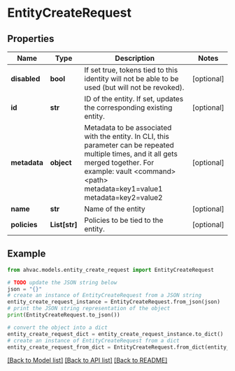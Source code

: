 # EntityCreateRequest


## Properties

Name | Type | Description | Notes
------------ | ------------- | ------------- | -------------
**disabled** | **bool** | If set true, tokens tied to this identity will not be able to be used (but will not be revoked). | [optional] 
**id** | **str** | ID of the entity. If set, updates the corresponding existing entity. | [optional] 
**metadata** | **object** | Metadata to be associated with the entity. In CLI, this parameter can be repeated multiple times, and it all gets merged together. For example: vault &lt;command&gt; &lt;path&gt; metadata&#x3D;key1&#x3D;value1 metadata&#x3D;key2&#x3D;value2 | [optional] 
**name** | **str** | Name of the entity | [optional] 
**policies** | **List[str]** | Policies to be tied to the entity. | [optional] 

## Example

```python
from ahvac.models.entity_create_request import EntityCreateRequest

# TODO update the JSON string below
json = "{}"
# create an instance of EntityCreateRequest from a JSON string
entity_create_request_instance = EntityCreateRequest.from_json(json)
# print the JSON string representation of the object
print(EntityCreateRequest.to_json())

# convert the object into a dict
entity_create_request_dict = entity_create_request_instance.to_dict()
# create an instance of EntityCreateRequest from a dict
entity_create_request_from_dict = EntityCreateRequest.from_dict(entity_create_request_dict)
```
[[Back to Model list]](../README.md#documentation-for-models) [[Back to API list]](../README.md#documentation-for-api-endpoints) [[Back to README]](../README.md)


